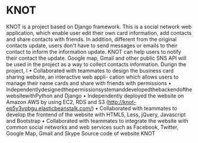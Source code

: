 KNOT
====
KNOT is a project based on Django framework. This is a social network web application, which enable user edit their own card information, add contacts and share contacts with friends. In addition, different from the original contacts update, users don't have to send messages or emails to their contact to inform the information update. KNOT can help users to notify their contact the update. Google map, Gmail and other public SNS API will be used in the project as a way to collect contacts information.
Durign the project, I
• Collaborated with teammates to design the business card sharing website, an interactive web appli- cation which allows users to manage their name cards and share with friends with permissions
• IndependentlydesignedthepermissionsystemanddevelopedthebackendofthewebsitewithPython and Django
• Independently deployed the website on Amazon AWS by using EC2, RDS and S3 (http://knot-ep5y3vpbgu.elasticbeanstalk.com/)
• Collaborated with teammates to develop the frontend of the website with HTML5, Less, jQuery,
Javascript and Bootstrap
• Collaborated with teammates to integrate the website with common social networks and web services such as Facebook, Twitter, Google Map, Gmail and Skype
Source code of website KNOT
